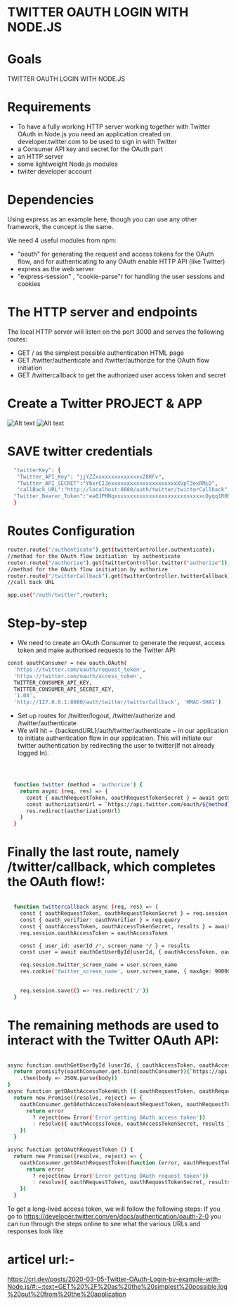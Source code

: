 # TWITTER OAUTH LOGIN WITH NODE.JS 


# Goals
TWITTER OAUTH LOGIN WITH NODE.JS

# Requirements
- To have a fully working HTTP server working together with Twitter OAuth in Node.js you need
 an application created on developer.twitter.com to be used to sign in with Twitter
- a Consumer API key and secret for the OAuth part
- an HTTP server
- some lightweight Node.js modules
- twiiter  developer account

# Dependencies
 Using express as an example here, though you can use any other framework, the concept is the same.

 We need 4 useful modules from npm:
- "oauth" for generating the request and access tokens for the OAuth flow, and for authenticating to any OAuth enable HTTP API (like Twitter)
- express as the web server
- "express-session" , "cookie-parse"r for handling the user sessions and cookies


# The HTTP server and endpoints
The local HTTP server will listen on the port 3000 and serves the following routes:

- GET / as the simplest possible authentication HTML page
- GET /twitter/authenticate and /twitter/authorize for the OAuth flow initiation
- GET /twittercallback to get the authorized user access token and secret

#   Create a Twitter PROJECT & APP 
![Alt text](https://res.cloudinary.com/dryfxhged/image/upload/v1654767677/alcfm0xyp1vbltg8o7fs.png?raw=true "Title")
![Alt text](https://res.cloudinary.com/dryfxhged/image/upload/v1654767677/i6ahdn5phmfinzvk8afl.png?raw=true "Title")


# SAVE twitter credentials
```sh
  "twitterKey": {
   "Twitter_API_Key": "jjYZZxxxxxxxxxxxxxxxZ8KFv",
   "Twitter_API_SECRET":"YbxrCI3exxxxxxxxxxxxxxxxxxxxxXVpT3exRMiD",
   "callBack_URL":"http://localhost:8080/auth/twitter/twitterCallback",   //add 
  "Twitter_Bearer_Token":"ea0JPHNqxxxxxxxxxxxxxxxxxxxxxxxxxxxxcOyqq1R0M08CiquruG5"
  }

  ```
#  Routes Configuration
```sh
router.route("/authenticate").get(twitterController.authenticate);    
//method for the OAuth flow initiation  by authenticate
router.route("/authorize").get(twitterController.twitter("authorize"));   
//method for the OAuth flow initiation by authorize
router.route("/twitterCallback").get(twitterController.twitterCallback); 
//call back URL 

app.use("/auth/twitter",router);


```

# Step-by-step
- We need to create an OAuth Consumer to generate the request, access token and make authorised requests to the Twitter API:
```sh
const oauthConsumer = new oauth.OAuth(
  'https://twitter.com/oauth/request_token', 
  'https://twitter.com/oauth/access_token',
  TWITTER_CONSUMER_API_KEY,
  TWITTER_CONSUMER_API_SECRET_KEY,
  '1.0A',
  'http://127.0.0.1:8080/auth/twitter/twitterCallback', 'HMAC-SHA1')
  ```
- Set up routes for /twitter/logout, /twitter/authorize and /twitter/authenticate
- We will hit ~ {backendURL}/auth/twitter/authenticate ~ in our application to initiate authentication flow in our application. This will initiate our twitter authentication by redirecting the user to twitter(If not already logged In).

```sh

 

  function twitter (method = 'authorize') {
    return async (req, res) => {
      const { oauthRequestToken, oauthRequestTokenSecret } = await getOAuthRequestToken()
      const authorizationUrl = `https://api.twitter.com/oauth/${method}?oauth_token=${oauthRequestToken}`
      res.redirect(authorizationUrl)
    }
  }

```
# Finally the last route, namely /twitter/callback, which completes the OAuth flow!:

```sh

  function twittercallback async (req, res) => {
    const { oauthRequestToken, oauthRequestTokenSecret } = req.session
    const { oauth_verifier: oauthVerifier } = req.query
    const { oauthAccessToken, oauthAccessTokenSecret, results } = await getOAuthAccessTokenWith({ oauthRequestToken, oauthRequestTokenSecret, oauthVerifier })
    req.session.oauthAccessToken = oauthAccessToken

    const { user_id: userId /*, screen_name */ } = results
    const user = await oauthGetUserById(userId, { oauthAccessToken, oauthAccessTokenSecret })

    req.session.twitter_screen_name = user.screen_name
    res.cookie('twitter_screen_name', user.screen_name, { maxAge: 900000, httpOnly: true })

   
    req.session.save(() => res.redirect('/'))
  }

```

# The remaining methods are used to interact with the Twitter OAuth API:
```sh

async function oauthGetUserById (userId, { oauthAccessToken, oauthAccessTokenSecret } = {}) {
  return promisify(oauthConsumer.get.bind(oauthConsumer))(`https://api.twitter.com/1.1/users/show.json?user_id=${userId}`, oauthAccessToken, oauthAccessTokenSecret)
    .then(body => JSON.parse(body))
}
async function getOAuthAccessTokenWith ({ oauthRequestToken, oauthRequestTokenSecret, oauthVerifier } = {}) {
  return new Promise((resolve, reject) => {
    oauthConsumer.getOAuthAccessToken(oauthRequestToken, oauthRequestTokenSecret, oauthVerifier, function (error, oauthAccessToken, oauthAccessTokenSecret, results) {
      return error
        ? reject(new Error('Error getting OAuth access token'))
        : resolve({ oauthAccessToken, oauthAccessTokenSecret, results })
    })
  }

async function getOAuthRequestToken () {
  return new Promise((resolve, reject) => {
    oauthConsumer.getOAuthRequestToken(function (error, oauthRequestToken, oauthRequestTokenSecret, results) {
      return error
        ? reject(new Error('Error getting OAuth request token'))
        : resolve({ oauthRequestToken, oauthRequestTokenSecret, results })
    })
  }

```

To get a long-lived access token, we will follow the following steps:
 If you go to https://developer.twitter.com/en/docs/authentication/oauth-2-0 you can run through the steps online to see what the various URLs and responses look like


 # articel url:-

https://cri.dev/posts/2020-03-05-Twitter-OAuth-Login-by-example-with-Node.js/#:~:text=GET%20%2F%20as%20the%20simplest%20possible,log%20out%20from%20the%20application